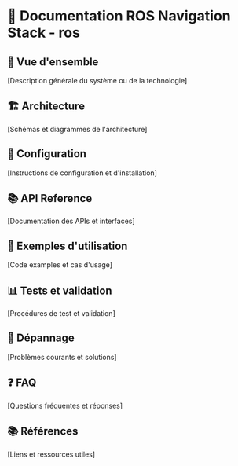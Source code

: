 # 📖 Documentation ROS Navigation Stack - ros

## 🌟 Vue d'ensemble
[Description générale du système ou de la technologie]

## 🏗️ Architecture
[Schémas et diagrammes de l'architecture]

## 🔧 Configuration
[Instructions de configuration et d'installation]

## 📚 API Reference
[Documentation des APIs et interfaces]

## 🧪 Exemples d'utilisation
[Code examples et cas d'usage]

## 📊 Tests et validation
[Procédures de test et validation]

## 🚨 Dépannage
[Problèmes courants et solutions]

## ❓ FAQ
[Questions fréquentes et réponses]

## 📚 Références
[Liens et ressources utiles]
